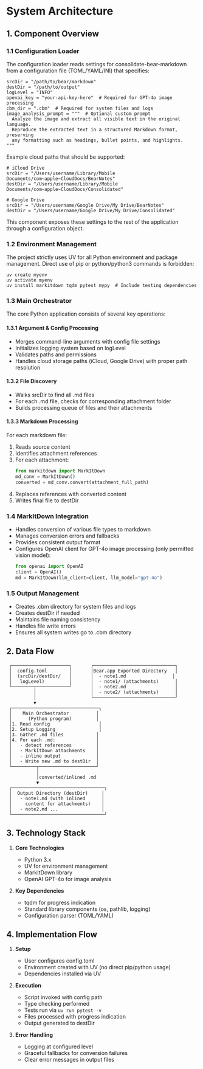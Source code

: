 # System Architecture

## 1. Component Overview

### 1.1 Configuration Loader

The configuration loader reads settings for consolidate-bear-markdown from a configuration file (TOML/YAML/INI) that specifies:

~~~~
srcDir = "/path/to/bear/markdown"
destDir = "/path/to/output"
logLevel = "INFO"
openai_key = "your-api-key-here"  # Required for GPT-4o image processing
cbm_dir = ".cbm"  # Required for system files and logs
image_analysis_prompt = """  # Optional custom prompt
  Analyze the image and extract all visible text in the original language.
  Reproduce the extracted text in a structured Markdown format, preserving
  any formatting such as headings, bullet points, and highlights.
"""
~~~~

Example cloud paths that should be supported:

~~~~
# iCloud Drive
srcDir = "/Users/username/Library/Mobile Documents/com~apple~CloudDocs/BearNotes"
destDir = "/Users/username/Library/Mobile Documents/com~apple~CloudDocs/Consolidated"

# Google Drive
srcDir = "/Users/username/Google Drive/My Drive/BearNotes"
destDir = "/Users/username/Google Drive/My Drive/Consolidated"
~~~~

This component exposes these settings to the rest of the application through a configuration object.

### 1.2 Environment Management

The project strictly uses UV for all Python environment and package management. Direct use of pip or python/python3 commands is forbidden:

~~~~
uv create myenv
uv activate myenv
uv install markitdown tqdm pytest mypy  # Include testing dependencies
~~~~

### 1.3 Main Orchestrator

The core Python application consists of several key operations:

#### 1.3.1 Argument & Config Processing
- Merges command-line arguments with config file settings
- Initializes logging system based on logLevel
- Validates paths and permissions
- Handles cloud storage paths (iCloud, Google Drive) with proper path resolution

#### 1.3.2 File Discovery
- Walks srcDir to find all .md files
- For each .md file, checks for corresponding attachment folder
- Builds processing queue of files and their attachments

#### 1.3.3 Markdown Processing
For each markdown file:
1. Reads source content
2. Identifies attachment references
3. For each attachment:
   ~~~~python
   from markitdown import MarkItDown
   md_conv = MarkItDown()
   converted = md_conv.convert(attachment_full_path)
   ~~~~
4. Replaces references with converted content
5. Writes final file to destDir

### 1.4 MarkItDown Integration
- Handles conversion of various file types to markdown
- Manages conversion errors and fallbacks
- Provides consistent output format
- Configures OpenAI client for GPT-4o image processing (only permitted vision model):
  ~~~~python
  from openai import OpenAI
  client = OpenAI()
  md = MarkItDown(llm_client=client, llm_model="gpt-4o")
  ~~~~

### 1.5 Output Management
- Creates .cbm directory for system files and logs
- Creates destDir if needed
- Maintains file naming consistency
- Handles file write errors
- Ensures all system writes go to .cbm directory

## 2. Data Flow

~~~~
 ┌─────────────────────┐       ┌──────────────────────────────┐
 │  config.toml        │       │Bear.app Exported Directory   │
 │  (srcDir/destDir/   │       │  - note1.md                 │
 │   logLevel)         │       │  - note1/ (attachments)      │
 └────────┬────────────┘       │  - note2.md                  │
          │                    │  - note2/ (attachments)      │
          │                    └──────────────────────────────┘
          ▼
 ┌────────────────────────────────┐
 │    Main Orchestrator          │
 │      (Python program)         │
 │1. Read config                  │
 │2. Setup Logging                │
 │3. Gather .md files            │
 │4. For each .md:               │
 │   - detect references         │
 │   - MarkItDown attachments    │
 │   - inline output             │
 │   - Write new .md to destDir  │
 └─────────┬─────────────────────┘
           │
           │converted/inlined .md
           ▼
 ┌──────────────────────────────────┐
 │  Output Directory (destDir)     │
 │   - note1.md (with inlined      │
 │     content for attachments)    │
 │   - note2.md ...                │
 └──────────────────────────────────┘
~~~~

## 3. Technology Stack

1. **Core Technologies**
   - Python 3.x
   - UV for environment management
   - MarkItDown library
   - OpenAI GPT-4o for image analysis

2. **Key Dependencies**
   - tqdm for progress indication
   - Standard library components (os, pathlib, logging)
   - Configuration parser (TOML/YAML)

## 4. Implementation Flow

1. **Setup**
   - User configures config.toml
   - Environment created with UV (no direct pip/python usage)
   - Dependencies installed via UV

2. **Execution**
   - Script invoked with config path
   - Type checking performed
   - Tests run via `uv run pytest -v`
   - Files processed with progress indication
   - Output generated to destDir

3. **Error Handling**
   - Logging at configured level
   - Graceful fallbacks for conversion failures
   - Clear error messages in output files
